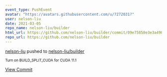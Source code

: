 ```yaml
---
event_type: PushEvent
avatar: "https://avatars.githubusercontent.com/u/7272031?"
user: nelson-liu
date: 2021-03-05
repo_name: nelson-liu/builder
html_url: https://github.com/nelson-liu/builder/commit/09e75858e3e3a490d51638323ea9ba138f4a1187
repo_url: https://github.com/nelson-liu/builder
---
```


<a href='https://github.com/nelson-liu' target='_blank'>nelson-liu</a> pushed to <a href='https://github.com/nelson-liu/builder' target='_blank'>nelson-liu/builder</a>

<small>Turn on BUILD_SPLIT_CUDA for CUDA 11.1</small>

<a href='https://github.com/nelson-liu/builder/commit/09e75858e3e3a490d51638323ea9ba138f4a1187' target='_blank'>View Commit</a>